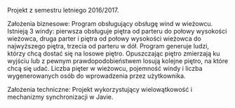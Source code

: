 Projekt z semestru letniego 2016/2017.

Założenia biznesowe:
Program obsługujący obsługę wind w wieżowcu. 
Istnieją 3 windy: pierwsza obsługuje piętra od parteru do połowy wysokości wieżowca, druga parter i piętra od połowy wysokości wieżowca do najwyższego piętra, trzecia od parteru w dół. 
Program generuje ludzi, którzy chcą dostać się na losowe piętro. Opuszczając piętro zmierzają ku wyjściu lub z pewnym prawdopodobieństwem losują kolejne piętro, na które chcą się udać.
Liczba pięter w wieżowcu, pojemność windy i liczba wygenerowanych osób do wprowadzenia przez użytkownika.

Założenia techniczne:
Projekt wykorzystujący wielowątkowość i mechanizmy synchronizacji w Javie.

